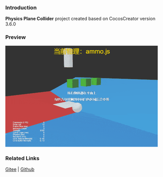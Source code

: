 ### Introduction
**Physics Plane Collider** project created based on CocosCreator version 3.6.0

### Preview
![image](../../../gif/202203/2022030427.gif)

### Related Links
[Gitee](https://gitee.com/mirrors_cocos-creator/example-3d/blob/master/physics-3d/assets/cases/scenes) | [Github](https://github.com/cocos-creator/example-3d/blob/master/physics-3d/assets/cases/scenes)